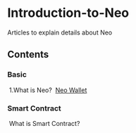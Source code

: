 # Introduction-to-Neo
Articles to explain details about Neo

## Contents

### Basic
​	1.What is Neo?
​	[Neo Wallet](https://github.com/PeterLinX/Introduction-to-Neo/blob/master/en/Neo%20Wallet.md)

### Smart Contract
​	What is Smart Contract?
